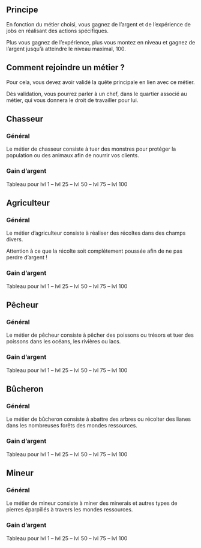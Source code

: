 ## Principe

En fonction du métier choisi, vous gagnez de l’argent et de l’expérience de jobs en réalisant des actions spécifiques.

 Plus vous gagnez de l’expérience, plus vous montez en niveau et gagnez de l’argent jusqu’à atteindre le niveau maximal, 100.



## Comment rejoindre un métier ?

 Pour cela, vous devez avoir validé la quête principale en lien avec ce métier.

 Dès validation, vous pourrez parler à un chef, dans le quartier associé au métier, qui vous donnera le droit de travailler pour lui.



## **Chasseur**

### Général

 Le métier de chasseur consiste à tuer des monstres pour protéger la population ou des animaux afin de nourrir vos clients. 



### Gain d’argent

 Tableau pour lvl 1 – lvl 25 – lvl 50 – lvl 75 – lvl 100



## **Agriculteur**

### Général

 Le métier d’agriculteur consiste à réaliser des récoltes dans des champs divers.

 Attention à ce que la récolte soit complétement poussée afin de ne pas perdre d’argent !



### Gain d’argent

 Tableau pour lvl 1 – lvl 25 – lvl 50 – lvl 75 – lvl 100



## **Pêcheur**

### Général

 Le métier de pêcheur consiste à pêcher des poissons ou trésors et tuer des poissons dans les océans, les rivières ou lacs.



### Gain d’argent

 Tableau pour lvl 1 – lvl 25 – lvl 50 – lvl 75 – lvl 100



## **Bûcheron**

### Général

 Le métier de bûcheron consiste à abattre des arbres ou récolter des lianes dans les nombreuses forêts des mondes ressources. 



### Gain d’argent

 Tableau pour lvl 1 – lvl 25 – lvl 50 – lvl 75 – lvl 100



## **Mineur**

### Général

 Le métier de mineur consiste à miner des minerais et autres types de pierres éparpillés à travers les mondes ressources. 



### Gain d’argent

 Tableau pour lvl 1 – lvl 25 – lvl 50 – lvl 75 – lvl 100